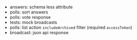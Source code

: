 * answers: schema less attribute
* polls: sort answers
* polls: vote response
* tests: mock broadcasts
* polls: list action `includeArchived` filter (required `accessToken`)
* broadcast: json api response
